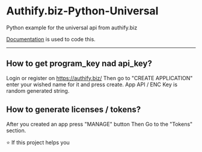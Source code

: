 # Authify.biz-Python-Universal
Python example for the universal api from authify.biz

[Documentation](https://setup.authify.biz/authify/) is used to code this.

---

## How to get program_key nad api_key?

Login or register on https://authify.biz/
Then go to "CREATE APPLICATION" enter your wished name for it and press create.
App API / ENC Key is random generated string.


## How to generate licenses / tokens?

After you created an app press "MANAGE" button
Then Go to the "Tokens" section.


⭐ If this project helps you
